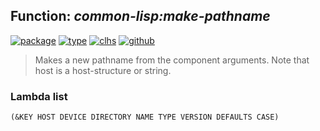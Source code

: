 ## Function: ***common-lisp:make-pathname***
[![package](https://img.shields.io/badge/Package-COMMON--LISP-5f9ea0.svg?style=social&colorA=999999)](../) [![type](https://img.shields.io/badge/Type-Function-5f9ea0.svg?style=social&colorA=999999)](../#function) [![clhs](https://img.shields.io/badge/CLHS-MAKE--PATHNAME-5f9ea0.svg?style=social&colorA=999999)](http://www.lispworks.com/documentation/HyperSpec/Body/f_mk_pn.htm) [![github](https://img.shields.io/badge/GitHub-View_the_source-5f9ea0.svg?style=social&colorA=999999&logo=github)](https://github.com/sbcl/sbcl/blob/master/src/code/target-pathname.lisp/) 

> Makes a new pathname from the component arguments. Note that host is
> a host-structure or string.

### Lambda list
```
(&KEY HOST DEVICE DIRECTORY NAME TYPE VERSION DEFAULTS CASE)
```
